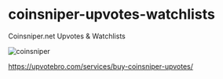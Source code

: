 # coinsniper-upvotes-watchlists

Coinsniper.net Upvotes & Watchlists


![coinsniper](https://user-images.githubusercontent.com/112619158/187878927-bc1aa223-2110-4bce-92fc-4f1b284e68c0.jpg)


https://upvotebro.com/services/buy-coinsniper-upvotes/

